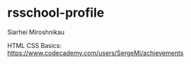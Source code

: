 # rsschool-profile

Siarhei Miroshnikau

HTML CSS Basics: https://www.codecademy.com/users/SergeMi/achievements